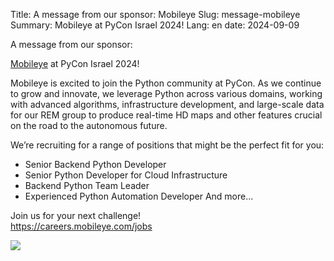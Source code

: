 Title: A message from our sponsor: Mobileye
Slug: message-mobileye
Summary: Mobileye at PyCon Israel 2024!
Lang: en
date: 2024-09-09

A message from our sponsor: 

[Mobileye](https://mobileye.com) at PyCon Israel 2024!

Mobileye is excited to join the Python community at PyCon. As we
continue to grow and innovate, we leverage Python across various
domains, working with advanced algorithms, infrastructure development,
and large-scale data for our REM group to produce real-time HD maps
and other features crucial on the road to the autonomous future.

We’re recruiting for a range of positions that might be the perfect
fit for you:
- Senior Backend Python Developer
- Senior Python Developer for Cloud Infrastructure
- Backend Python Team Leader
- Experienced Python Automation Developer
And more...

Join us for your next challenge!  
<https://careers.mobileye.com/jobs>

![]({static}/images/mobileye.jpeg)
